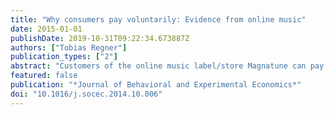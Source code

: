 ```yaml
---
title: "Why consumers pay voluntarily: Evidence from online music"
date: 2015-01-01
publishDate: 2019-10-31T09:22:34.673887Z
authors: ["Tobias Regner"]
publication_types: ["2"]
abstract: "Customers of the online music label/store Magnatune can pay what they want for albums as long as the payment is within a given price range ($5-$18). On average, customers pay significantly more than they have to. We ran an online survey and collected responses from 227 frequent Magnatune customers to gain insights about the underlying motivations to pay more than necessary. We control for individual response- as well as sample selection-bias and find that reciprocity appears to be the major driver for generous voluntary payments. Being inclined to conform to social norms is a positive determinant for payments around the recommended price ($8)."
featured: false
publication: "*Journal of Behavioral and Experimental Economics*"
doi: "10.1016/j.socec.2014.10.006"
---
```


